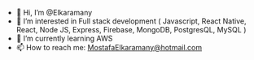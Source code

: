 - 👋 Hi, I’m @Elkaramany
- 👀 I’m interested in Full stack development ( Javascript, React Native, React, Node JS, Express, Firebase, MongoDB, PostgresQL, MySQL )
- 🌱 I’m currently learning AWS
- 📫 How to reach me: MostafaElkaramany@hotmail.com

<!---
Elkaramany/Elkaramany is a ✨ special ✨ repository because its `README.md` (this file) appears on your GitHub profile.
You can click the Preview link to take a look at your changes.
--->
